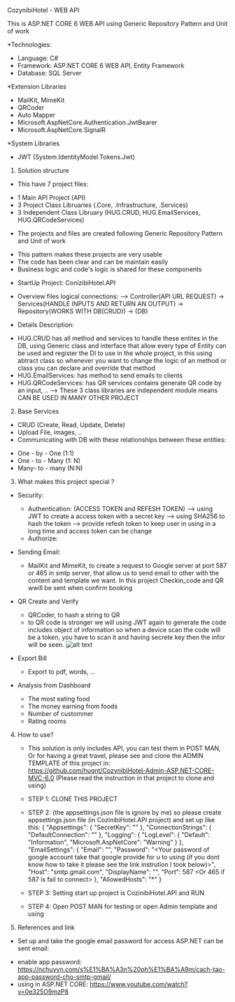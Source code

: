 CozynibiHotel - WEB API

This is ASP.NET CORE 6 WEB API using Generic Repository Pattern and Unit of work

*Technologies:
- Language: C#
- Framework: ASP.NET CORE 6 WEB API, Entity Framework
- Database: SQL Server

*Extension Libraries
- MailKit, MimeKit
- QRCoder
- Auto Mapper
- Microsoft.AspNetCore.Authentication.JwtBearer
- Microsoft.AspNetCore.SignalR

*System Libraries
- JWT (System.IdentityModel.Tokens.Jwt)

1. Solution structure
- This have 7 project files: 
+ 1 Main API Project (API)
+ 3 Project Class Libruaries (.Core, .Infrastructure, .Services)
+ 3 Independent Class Libruary (HUG.CRUD, HUG.EmailServices, HUG.QRCodeServices)

- The projects and files are created following Generic Repository Pattern and Unit of work
+ This pattern makes these projects are very usable
+ The code has been clear and can be maintain easily
+ Business logic and code's logic is shared for these components

- StartUp Project: ConizibiHotel.API
- Overview files logical connections:
--> Controller(API URL REQUEST) -> Services(HANDLE INPUTS AND RETURN AN OUTPUT) -> Repository(WORKS WITH DB(CRUD)) -> (DB)

- Details Description:
+ HUG.CRUD has all method and services to handle these entites in the DB, using Generic class and interface that allow every type of Entity can be used and register the DI to use in the whole project, in this using abtract class so whenever you want to change the logic of an method or class you can declare and override that method
+ HUG.EmailServices: has method to send emails to clients
+ HUG.QRCodeServices: has QR services contains generate QR code by an input, ..
--> These 3 class libraries are independent module means CAN BE USED IN MANY OTHER PROJECT

2. Base Services 
- CRUD (Create, Read, Update, Delete)
- Upload File, images, ..
- Communicating with DB with these relationships between these entities: 
+ One - by - One (1:1)
+ One - to - Many (1: N)
+ Many- to - many (N:N) 

3. What makes this project special ?
- Security: 
    + Authentication: (ACCESS TOKEN and REFESH TOKEN)
    --> using JWT to create a access token with a secret key
    --> using SHA256 to hash the token
    --> provide refesh token to keep user in using in a long time and access token can be change
    + Authorize: 

- Sending Email:
    + MailKit and MimeKit, to create a request to Google server at port 587 or 465 in smtp server, that allow us to
    send email to other with the content and template we want. In this project Checkin_code and QR wwill be sent when
    confirm booking

- QR Create and Verify
    + QRCoder, to hash a string to QR
    + to QR code is stronger we will using JWT again to generate the code includes object of information so when a device 
    scan the code will be a token, you have to scan it and having secrete key then the infor will be seen.
    ![alt text](https://github.com/hugnt/CozynibiHotel-Admin-ASP.NET-CORE-MVC-6.0/README/qr.jpg?raw=true)
- Export Bill 
    + Export to pdf, words, ...

- Analysis from Dashboard
    + The most eating food
    + The money earning from foods
    + Number of custommer
    + Rating rooms
4. How to use?
    + This solution is only includes API, you can test them in POST MAN, Or for having a great travel, please see and clone the ADMIN TEMPLATE of this project in: https://github.com/hugnt/CozynibiHotel-Admin-ASP.NET-CORE-MVC-6.0
    (Please read the instruction in that project to clone and using)

    + STEP 1: CLONE THIS PROJECT 
    + STEP 2: (the appsettings.json file is ignore by me) so please create appsettings.json file (in CozinibiHotel.API project) and set up like this:
    {
        "Appsettings": {
            "SecretKey": "<Your secret key for jwt>"
        },
        "ConnectionStrings": {
            "DefaultConnection": "<Your data connecttion>"
        },
        "Logging": {
            "LogLevel": {
            "Default": "Information",
            "Microsoft.AspNetCore": "Warning"
            }
        },
        "EmailSettings": {
            "Email": "<Your email>",
            "Password": "<Your password of google account take that google provide for u to using (if you dont know how to take it please see the link instrution I took below)>",
            "Host": "smtp.gmail.com",
            "DisplayName": "<Your Display name>",
            "Port": 587 <Or 465 if 587 is fail to connect>
        },
        "AllowedHosts": "*"
    }
    + STEP 3: Setting start up project is CozinibiHotel.API and RUN
    + STEP 4: Open POST MAN for testing or open Admin template and using

5. References and link
- Set up and take the google email password for access ASP.NET can be sent email:
+ enable app password: https://nchuyvn.com/s%E1%BA%A3n%20ph%E1%BA%A9m/cach-tao-app-password-cho-smtp-gmail/
+ using in ASP.NET CORE: https://www.youtube.com/watch?v=0e325O9mzP8

